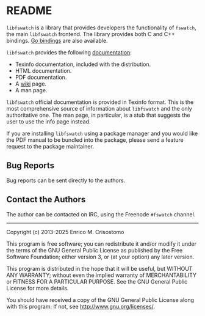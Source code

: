 README
======

`libfswatch` is a library that provides developers the functionality of
`fswatch`, the main `libfswatch` frontend.  The library provides both C and C++
bindings. [Go bindings](https://github.com/dunglas/go-fswatch) are also available.

`libfswatch` provides the following [documentation]:

  * Texinfo documentation, included with the distribution.
  * HTML documentation.
  * PDF documentation.
  * A [wiki] page.
  * A man page.

`libfswatch` official documentation is provided in Texinfo format.  This is the
most comprehensive source of information about `libfswatch` and the only
authoritative one.  The man page, in particular, is a stub that suggests the
user to use the info page instead.

If you are installing `libfswatch` using a package manager and you would like
the PDF manual to be bundled into the package, please send a feature request to
the package maintainer.

[documentation]: http://emcrisostomo.github.io/fswatch/doc
[wiki]: https://github.com/emcrisostomo/fswatch/wiki

Bug Reports
-----------

Bug reports can be sent directly to the authors.

Contact the Authors
-------------------

The author can be contacted on IRC, using the Freenode `#fswatch` channel.

-----

Copyright (c) 2013-2025 Enrico M. Crisostomo

This program is free software; you can redistribute it and/or modify it under
the terms of the GNU General Public License as published by the Free Software
Foundation; either version 3, or (at your option) any later version.

This program is distributed in the hope that it will be useful, but WITHOUT ANY
WARRANTY; without even the implied warranty of MERCHANTABILITY or FITNESS FOR A
PARTICULAR PURPOSE.  See the GNU General Public License for more details.

You should have received a copy of the GNU General Public License along with
this program.  If not, see <http://www.gnu.org/licenses/>.
